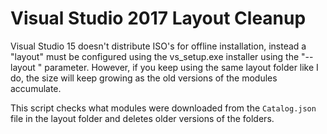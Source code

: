 # Visual Studio 2017 Layout Cleanup

Visual Studio 15 doesn't distribute ISO's for offline installation, instead a "layout" must be configured using the vs_setup.exe installer using the "--layout <path>" parameter. However, if you keep using the same layout folder like I do, the size will keep growing as the old versions of the modules accumulate.

This script checks what modules were downloaded from the `Catalog.json` file in the layout folder and deletes older versions of the folders.

